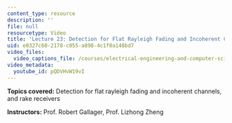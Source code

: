 ```yaml
---
content_type: resource
description: ''
file: null
resourcetype: Video
title: 'Lecture 23: Detection for Flat Rayleigh Fading and Incoherent Channels'
uid: e0327c60-2178-c055-a898-4c1f0a148bd7
video_files:
  video_captions_file: /courses/electrical-engineering-and-computer-science/6-450-principles-of-digital-communications-i-fall-2006/video-lectures/lecture-23-detection-for-flat-rayleigh-fading-and-incoherent-channels/pQDVHvW19vI.vtt
video_metadata:
  youtube_id: pQDVHvW19vI
---
```


**Topics covered:** Detection for flat rayleigh fading and incoherent channels, and rake receivers

**Instructors:** Prof. Robert Gallager, Prof. Lizhong Zheng